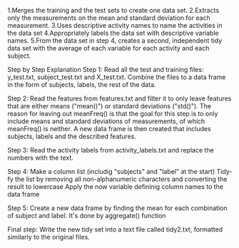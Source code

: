 1.Merges the training and the test sets to create one data set.
2.Extracts only the measurements on the mean and standard deviation for each measurement. 
3.Uses descriptive activity names to name the activities in the data set
4.Appropriately labels the data set with descriptive variable names. 
5.From the data set in step 4, creates a second, independent tidy data set with the average of each variable for each activity and each subject.

Step by Step Explanation
Step 1:
	Read all the test and training files: y_test.txt, subject_test.txt and X_test.txt.
	Combine the files to a data frame in the form of subjects, labels, the rest of the data.


Step 2:
	Read the features from features.txt and filter it to only leave features that are either means ("mean()") or standard deviations ("std()"). The reason for leaving out meanFreq() is that the goal for this step is to only include means and standard deviations of measurements, of which meanFreq() is neither.
	A new data frame is then created that includes subjects, labels and the described features.


Step 3:
	Read the activity labels from activity_labels.txt and replace the numbers with the text.


Step 4:
	Make a column list (includig "subjects" and "label" at the start)
	Tidy-fy the list by removing all non-alphanumeric characters and converting the result to lowercase
	Apply the now variable defininig column names to the data frame


Step 5:
	Create a new data frame by finding the mean for each combination of subject and label. It's done by  aggregate()  function


Final step:
	Write the new tidy set into a text file called tidy2.txt, formatted similarly to the original files.

